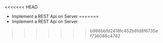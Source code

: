 <<<<<<< HEAD
- Implement a REST Api on Server
=======
- Implement a REST Api on Server
>>>>>>> b986bbfd2418fc452b8fd8f6735ef736088c4782
